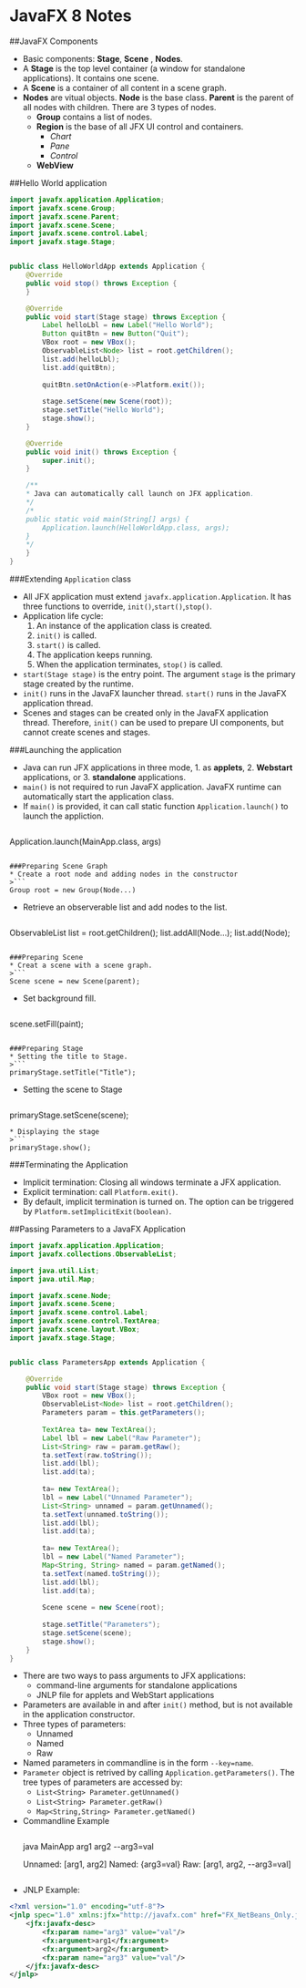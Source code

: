 # JavaFX 8 Notes

##JavaFX Components
* Basic components: **Stage**, **Scene**
, **Nodes**.
* A **Stage** is the top level container (a window for standalone applications). It contains one scene.
* A **Scene** is a container of all content in a scene graph. 
* **Nodes** are vitual objects. **Node** is the base class. **Parent** is the parent of all nodes with children. There are 3 types of nodes.
  * **Group** contains a list of nodes.
  * **Region** is the base of all JFX UI control and containers.
    * *Chart*
    * *Pane*
    * *Control*
  * **WebView** 

##Hello World application


```java
import javafx.application.Application;
import javafx.scene.Group;
import javafx.scene.Parent;
import javafx.scene.Scene;
import javafx.scene.control.Label;
import javafx.stage.Stage;


public class HelloWorldApp extends Application {
	@Override
	public void stop() throws Exception {
	}

	@Override
	public void start(Stage stage) throws Exception {
		Label helloLbl = new Label("Hello World");
		Button quitBtn = new Button("Quit");
		VBox root = new VBox();
		ObservableList<Node> list = root.getChildren();
		list.add(helloLbl);
		list.add(quitBtn);
		
		quitBtn.setOnAction(e->Platform.exit());
		
		stage.setScene(new Scene(root));
		stage.setTitle("Hello World");
		stage.show();
	}

	@Override
	public void init() throws Exception {
		super.init();
	}

	/**
	* Java can automatically call launch on JFX application.
	*/
	/*
	public static void main(String[] args) {
		Application.launch(HelloWorldApp.class, args);
	}
	*/
	}
}
```

###Extending `Application` class

* All JFX application must extend `javafx.application.Application`. It has three functions to override, `init()`,`start()`,`stop()`.
* Application life cycle:
  1. An instance of the application class is created.  
  2. `init()` is called.
  3. `start()` is called.
  4. The application keeps running.
  5. When the application terminates, `stop()` is called.
* `start(Stage stage)` is the entry point. The argument `stage` is the primary stage created by the runtime.
* `init()` runs in the JavaFX launcher thread. `start()` runs in the JavaFX application thread.
* Scenes and stages can be created only in the JavaFX application thread. Therefore, `init()` can be used to prepare UI components, but cannot create scenes and stages.

###Launching the application

* Java can run JFX applications in three mode, 1. as **applets**, 2. **Webstart** applications, or 3. **standalone** applications.
* `main()` is not required to run JavaFX application. JavaFX runtime can automatically start the application class. 
* If `main()` is provided, it can call static function `Application.launch()` to launch the appliction.
>```
Application.launch(MainApp.class, args)
```

###Preparing Scene Graph
* Create a root node and adding nodes in the constructor
>```
Group root = new Group(Node...)
```
* Retrieve an observerable list and add nodes to the list.
>```
ObservableList<Node> list = root.getChildren();
list.addAll(Node...);
list.add(Node);
```

###Preparing Scene
* Creat a scene with a scene graph. 
>```
Scene scene = new Scene(parent);
```
* Set background fill. 
>```
scene.setFill(paint);
```

###Preparing Stage
* Setting the title to Stage. 
>```
primaryStage.setTitle("Title"); 
```       
* Setting the scene to Stage 
>```
primaryStage.setScene(scene); 
```    
* Displaying the stage 
>```
primaryStage.show();
```

###Terminating the Application
* Implicit termination: Closing all windows terminate a JFX application. 
* Explicit termination: call `Platform.exit()`.
* By default, implicit termination is turned on. The option can be triggered by `Platform.setImplicitExit(boolean)`.

##Passing Parameters to a JavaFX Application

```java
import javafx.application.Application;
import javafx.collections.ObservableList;

import java.util.List;
import java.util.Map;

import javafx.scene.Node;
import javafx.scene.Scene;
import javafx.scene.control.Label;
import javafx.scene.control.TextArea;
import javafx.scene.layout.VBox;
import javafx.stage.Stage;


public class ParametersApp extends Application {

    @Override
    public void start(Stage stage) throws Exception {
        VBox root = new VBox();
        ObservableList<Node> list = root.getChildren();
        Parameters param = this.getParameters();
        
        TextArea ta= new TextArea();
        Label lbl = new Label("Raw Parameter");
        List<String> raw = param.getRaw();
        ta.setText(raw.toString());
        list.add(lbl);
        list.add(ta);
        
        ta= new TextArea();
        lbl = new Label("Unnamed Parameter");
        List<String> unnamed = param.getUnnamed();
        ta.setText(unnamed.toString());
        list.add(lbl);
        list.add(ta);
        
        ta= new TextArea();
        lbl = new Label("Named Parameter");
        Map<String, String> named = param.getNamed();
        ta.setText(named.toString());
        list.add(lbl);
        list.add(ta);
        
        Scene scene = new Scene(root);
        
        stage.setTitle("Parameters");
        stage.setScene(scene);
        stage.show();
    }
}
```

* There are two ways to pass arguments to JFX applications:
  * command-line arguments for standalone applications
  * JNLP file for applets and WebStart applications
* Parameters are available in and after `init()` method, but is not available in the application constructor.
* Three types of parameters:
  * Unnamed
  * Named
  * Raw
* Named parameters in commandline is in the form `--key=name`.
* `Parameter` object is retrived by calling `Application.getParameters()`. The tree types of parameters are accessed by:
  * `List<String> Parameter.getUnnamed()`
  * `List<String> Parameter.getRaw()`
  * `Map<String,String> Parameter.getNamed()`
* Commandline Example
  >```
  java MainApp arg1 arg2 --arg3=val
  >
  Unnamed: [arg1, arg2]
  Named: {arg3=val}
  Raw: [arg1, arg2, --arg3=val]
  ```
* JNLP Example:
```xml
<?xml version="1.0" encoding="utf-8"?>
<jnlp spec="1.0" xmlns:jfx="http://javafx.com" href="FX_NetBeans_Only.jnlp">
    <jfx:javafx-desc>
        <fx:param name="arg3" value="val"/>
        <fx:argument>arg1</fx:argument>
        <fx:argument>arg2</fx:argument>
        <fx:param name="arg3" value="val"/>
    </jfx:javafx-desc>
</jnlp>
```

